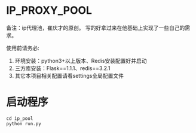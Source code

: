 # IP_PROXY_POOL

备注：ip代理池，崔庆才的原创。
写的好拿过来在他基础上实现了一些自己的需求。

使用前请务必:
1. 环境安装：python3+以上版本、Redis安装配置好并启动
2. 三方库安装：Flask==1.1.1、redis==3.2.1
3. 其它本项目相关配置请看settings全局配置文件

# 启动程序
```
cd ip_pool
python run.py
```
